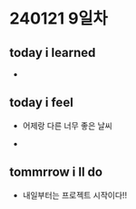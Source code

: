 # 240121 9일차

## today i learned

- 

## today i feel

- 어제랑 다른 너무 좋은 날씨

- 


## tommrrow i ll do

- 내일부터는 프로젝트 시작이다!!